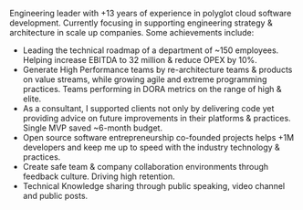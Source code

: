 Engineering leader with +13 years of experience in polyglot cloud software development. Currently focusing in supporting engineering strategy & architecture in scale up companies. Some achievements include:
- Leading the technical roadmap of a department of ~150 employees. Helping increase EBITDA to 32 million & reduce OPEX by 10%.
- Generate High Performance teams by re-architecture teams & products on value streams, while growing agile and extreme programming practices. Teams performing in DORA metrics on the range of high & elite.
- As a consultant, I supported clients not only by delivering code yet providing advice on future improvements in their platforms & practices. Single MVP saved ~6-month budget.
- Open source software entrepreneurship co-founded projects helps +1M developers and keep me up to speed with the industry technology & practices.
- Create safe team & company collaboration environments through feedback culture. Driving high retention.
- Technical Knowledge sharing through public speaking, video channel and public posts.